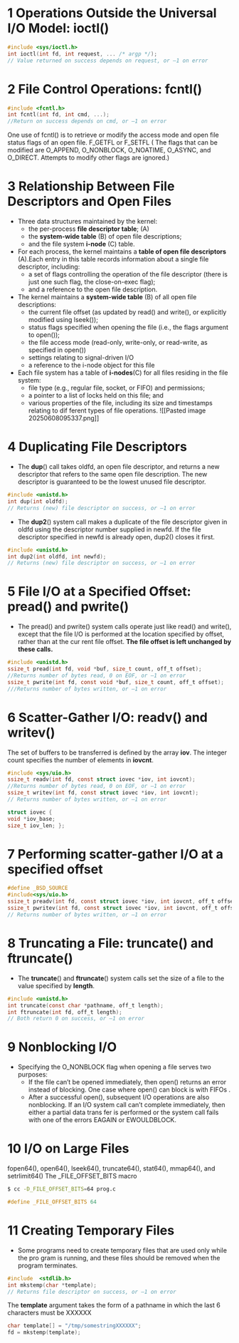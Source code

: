 # 1 Operations Outside the Universal I/O Model: **ioctl**()
```c
#include <sys/ioctl.h>
int ioctl(int fd, int request, ... /* argp */); 
// Value returned on success depends on request, or –1 on error
```
# 2 File Control Operations: fcntl()

```c
#include <fcntl.h>
int fcntl(int fd, int cmd, ...); 
//Return on success depends on cmd, or –1 on error
```
One use of fcntl() is to retrieve or modify the access mode and open file status flags of an open file. F_GETFL or F_SETFL ( The flags that can be modified are O_APPEND, O_NONBLOCK, O_NOATIME, O_ASYNC, and O_DIRECT. Attempts to modify other flags are ignored.)

# 3 Relationship Between File Descriptors and Open Files

- Three data structures maintained by the kernel:
	- the per-process **file descriptor table**; (A)
	- the **system-wide table** (B) of open file descriptions; 
	- and the file system **i-node** (C) table.
- For each process, the kernel maintains a **table of open file descriptors** (A).Each entry in this table records information about a single file descriptor, including:
	- a set of flags controlling the operation of the file descriptor (there is just one such flag, the close-on-exec flag); 
	- and a reference to the open file description.
- The kernel maintains a **system-wide table** (B) of all open file descriptions:
	- the current file offset (as updated by read() and write(), or explicitly modified using lseek());
	- status flags specified when opening the file (i.e., the flags argument to open());
	- the file access mode (read-only, write-only, or read-write, as specified in open())
	- settings relating to signal-driven I/O
	- a reference to the i-node object for this file
- Each file system has a table of **i-nodes**(C) for all files residing in the file system:
	- file type (e.g., regular file, socket, or FIFO) and permissions;
	- a pointer to a list of locks held on this file; and
	- various properties of the file, including its size and timestamps relating to dif ferent types of file operations.
![[Pasted image 20250608095337.png]]

# 4 Duplicating File Descriptors
- The **dup**() call takes oldfd, an open file descriptor, and returns a new descriptor that refers to the same open file description. The new descriptor is guaranteed to be the lowest unused file descriptor.
```c
#include <unistd.h>
int dup(int oldfd); 
// Returns (new) file descriptor on success, or –1 on error
```

- The **dup2**() system call makes a duplicate of the file descriptor given in oldfd using the descriptor number supplied in newfd. If the file descriptor specified in newfd is already open, dup2() closes it first.
```c
#include <unistd.h>
int dup2(int oldfd, int newfd); 
// Returns (new) file descriptor on success, or –1 on error
```
# 5 File I/O at a Specified Offset: **pread**() and **pwrite**()
- The pread() and pwrite() system calls operate just like read() and write(), except that the file I/O is performed at the location specified by offset, rather than at the cur rent file offset. **The file offset is left unchanged by these calls.**
```c
#include <unistd.h>
ssize_t pread(int fd, void *buf, size_t count, off_t offset);
//Returns number of bytes read, 0 on EOF, or –1 on error 
ssize_t pwrite(int fd, const void *buf, size_t count, off_t offset); 
///Returns number of bytes written, or –1 on error
```
# 6 Scatter-Gather I/O: **readv**() and **writev**()

The set of buffers to be transferred is defined by the array **iov**. The integer count specifies the number of elements in **iovcnt**.
```c
#include <sys/uio.h>
ssize_t readv(int fd, const struct iovec *iov, int iovcnt); 
//Returns number of bytes read, 0 on EOF, or –1 on error
ssize_t writev(int fd, const struct iovec *iov, int iovcnt); 
// Returns number of bytes written, or –1 on error

struct iovec {
void *iov_base; 
size_t iov_len; };

```

# 7 Performing scatter-gather I/O at a specified offset

```c
#define _BSD_SOURCE 
#include<sys/uio.h>
ssize_t preadv(int fd, const struct iovec *iov, int iovcnt, off_t offset); //Returns number of bytes read, 0 on EOF, or –1 on error
ssize_t pwritev(int fd, const struct iovec *iov, int iovcnt, off_t offset); 
// Returns number of bytes written, or –1 on error
```

# 8 Truncating a File: **truncate**() and **ftruncate**()
- The **truncate**() and **ftruncate**() system calls set the size of a file to the value specified by **length**.
```c
#include <unistd.h>
int truncate(const char *pathname, off_t length);
int ftruncate(int fd, off_t length);
// Both return 0 on success, or –1 on error
```

# 9 Nonblocking I/O
- Specifying the O_NONBLOCK flag when opening a file serves two purposes:
	- If the file can’t be opened immediately, then open() returns an error instead of blocking. One case where open() can block is with FIFOs .
	- After a successful open(), subsequent I/O operations are also nonblocking. If an I/O system call can’t complete immediately, then either a partial data trans fer is performed or the system call fails with one of the errors EAGAIN or EWOULDBLOCK.
# 10 I/O on Large Files
fopen64(), open64(), lseek64(), truncate64(), stat64(), mmap64(), and setrlimit64()
The \_FILE_OFFSET_BITS macro
```bash
$ cc -D_FILE_OFFSET_BITS=64 prog.c
```
```c
#define _FILE_OFFSET_BITS 64
```
# 11 Creating Temporary Files
- Some programs need to create temporary files that are used only while the pro gram is running, and these files should be removed when the program terminates.
```c
#include  <stdlib.h>
int mkstemp(char *template); 
// Returns file descriptor on success, or –1 on error
```
The **template** argument takes the form of a pathname in which the last 6 characters must be XXXXXX
```c
char template[] = "/tmp/somestringXXXXXX";
fd = mkstemp(template);
```
